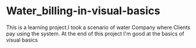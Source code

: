 # Water_billing-in-visual-basics
This is a learning project.I took a scenario of water Company where Clients pay using the system. At the end of this project I'm good at the basics of visual basics
